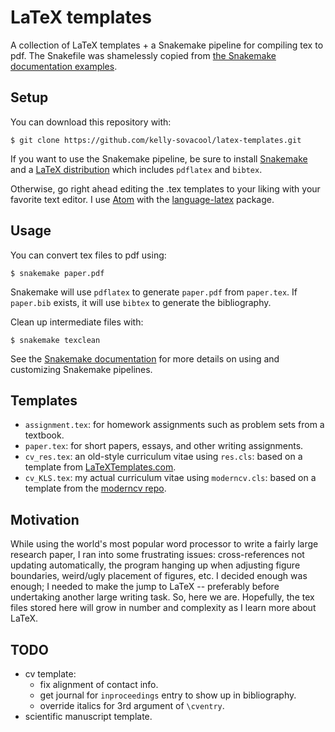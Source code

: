 # LaTeX templates
A collection of LaTeX templates + a Snakemake pipeline for compiling tex to pdf.
The Snakefile was shamelessly copied from [the Snakemake documentation examples](http://snakemake.readthedocs.io/en/stable/getting_started/examples.html#building-a-paper-with-latex).


## Setup

You can download this repository with:
```
$ git clone https://github.com/kelly-sovacool/latex-templates.git
```

If you want to use the Snakemake pipeline, be sure to install [Snakemake](http://snakemake.readthedocs.io/en/stable/getting_started/installation.html) and a [LaTeX distribution](https://en.wikibooks.org/wiki/LaTeX/Installation#Distributions) which includes `pdflatex` and `bibtex`.

Otherwise, go right ahead editing the .tex templates to your liking with your favorite text editor.
I use [Atom](https://atom.io/) with the [language-latex](https://atom.io/packages/language-latex) package.


## Usage

You can convert tex files to pdf using:
```
$ snakemake paper.pdf
```
Snakemake will use `pdflatex` to generate `paper.pdf` from `paper.tex`.
If `paper.bib` exists, it will use `bibtex` to generate the bibliography.

Clean up intermediate files with:
```
$ snakemake texclean
```

See the [Snakemake documentation](http://snakemake.readthedocs.io/en/stable/index.html) for more details on using and customizing Snakemake pipelines.


## Templates

* `assignment.tex`: for homework assignments such as problem sets from a textbook.
* `paper.tex`: for short papers, essays, and other writing assignments.
* `cv_res.tex`: an old-style curriculum vitae using `res.cls`: based on a template from [LaTeXTemplates.com](http://www.LaTeXTemplates.com).
* `cv_KLS.tex`: my actual curriculum vitae using `moderncv.cls`: based on a template from the [moderncv repo](https://github.com/xdanaux/moderncv).


## Motivation

While using the world's most popular word processor to write a fairly large research paper, I ran into some frustrating issues: cross-references not updating automatically, the program hanging up when adjusting figure boundaries, weird/ugly placement of figures, etc. I decided enough was enough; I needed to make the jump to LaTeX -- preferably before undertaking another large writing task. So, here we are. Hopefully, the tex files stored here will grow in number and complexity as I learn more about LaTeX.


## TODO

* cv template:
   * fix alignment of contact info.
   * get journal for `inproceedings` entry to show up in bibliography.
   * override italics for 3rd argument of `\cventry`.
* scientific manuscript template.
